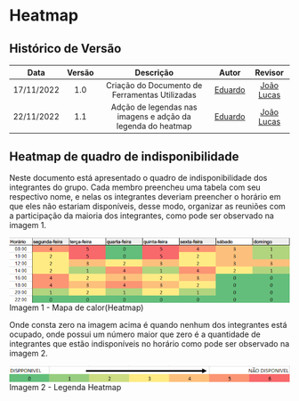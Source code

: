 # Heatmap

## Histórico de Versão

|Data|Versão|Descrição|Autor|Revisor|
| :----------: | :------: | :-----------: | :---------: |:---------: |
|17/11/2022|1.0|Criação do Documento de Ferramentas Utilizadas| [Eduardo](https://github.com/edudsan)| [João Lucas](https://github.com/HacKairos)|
|22/11/2022|1.1|Adção de legendas nas imagens e adção da legenda do heatmap| [Eduardo](https://github.com/edudsan)| [João Lucas](https://github.com/HacKairos)|

## Heatmap de quadro de indisponibilidade

Neste documento está apresentado o quadro de indisponibilidade dos integrantes do grupo. Cada membro preencheu uma tabela com seu respectivo nome, e nelas os integrantes deveriam 
preencher o horário em que eles não estariam disponíveis, desse modo, organizar as reuniões com a participação da maioria dos integrantes, como pode ser observado na imagem 1.


<img align="center" src="../../assets/images/heatmap.png">Imagem 1 - Mapa de calor(Heatmap)</img>

Onde consta zero na imagem acima é quando nenhum dos integrantes está ocupado, onde possui um número maior que zero é a quantidade de integrantes que estão indisponíveis no horário como pode ser observado na imagem 2.

<img align="center" src="../../assets/images/legendaHeatmap.png">Imagem 2 - Legenda Heatmap</img>